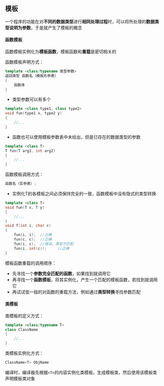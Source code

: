 ## 模板

一个程序的功能在对**不同的数据类型**进行**相同处理过程**时，可以将所处理的**数据类型说明为参数**，于是就产生了模板的概念

#### 函数模板

函数模板实例化为**模板函数**，模板函数和**重载**是密切相关的

函数模板声明方式：

```c++
template <class/typename 类型参数>
返回类型 函数名（模板形参表）
{
	函数体
}
```

* 类型参数可以有多个

```c++
template <class type1, class type2>
void fun(type1 x, type2 y)
{
    //...
}
```

* 函数也可以使用模板参数表中未给出，但是已存在的数据类型的参数

```c++
template <class T>
T fun(T arg1, int arg2)
{
    //...
}
```

函数模板调用方式：

```c++
函数名（实参表）;
```

* 实例化T的各模板之间必须保持完全的一致，函数模板中没有隐式的类型转换

```c++
template <class T>
void fun(T x, T y)
{
    //...
}
void f(int i, char c)
{
    fun(i, i);	//正确
    fun(c, c);	//正确
    fun(i, c);	//错误，类型不匹配
    fun(i, int(c));		//正确
}
```

模板函数重载的调用顺序：

* 先寻找一个**参数完全匹配的函数**，如果找到就调用它
* 再寻找一个**函数模板**，将其实例化，产生一个匹配的模板函数，若找到就调用它
* 再试试低一级的对函数的重载方法，例如通过**类型转换**寻找参数匹配

#### 类模板

类模板的定义方式：

```c++
template <class/typename T>
class ClassName
{
    //...
}
```

类模板实例化方式：

```c++
ClassName<T> ObjName
```

编译时，编译器先根据`<T>`的内容实例化类模板，生成模板类，然后使用该模板类声明模板类对象